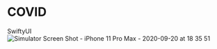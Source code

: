 # COVID
SwiftyUI
![Simulator Screen Shot - iPhone 11 Pro Max - 2020-09-20 at 18 35 51](https://user-images.githubusercontent.com/34486316/93716695-90f3e280-fb71-11ea-9abf-f32cd2f9765d.png)
